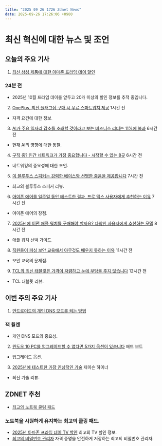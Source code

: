 ```yaml
---
title: "2025 09 26 1726 Zdnet News"
date: 2025-09-26 17:26:06 +0900
---
```


# 최신 혁신에 대한 뉴스 및 조언
## 오늘의 주요 기사 

1. [최신 삼성 제품에 대한 아마존 프라임 데이 할인](https://www.zdnet.com/article/best-early-amazon-prime-day-samsung-deals/)
### 24분 전 
- 2025년 10월 프라임 데이를 앞두고 20개 이상의 할인 정보를 추적 중입니다. 

2. [OnePlus, 최신 플래그십 구매 시 무료 스마트워치 제공](https://www.zdnet.com/article/oneplus-is-giving-away-free-smartwatches-if-you-buy-its-latest-flagship-heres-how-to-qualify/) 1시간 전 
- 자격 요건에 대한 정보. 

3. [AI가 주요 일자리 감소를 초래할 것이라고 보는 비즈니스 리더는 11%에 불과](https://www.zdnet.com/article/only-11-of-business-leaders-see-ai-leading-to-major-job-cuts-for-now/) 6시간 전 
- 현재 AI의 영향에 대한 통찰. 

4. [구직 중? 인간 네트워크가 가장 중요합니다 - 시작할 수 있는 8곳](https://www.zdnet.com/article/job-hunting-nothing-beats-human-networks-here-are-8-places-to-start/) 6시간 전 
- 네트워킹의 중요성에 대한 조언. 

5. [이 블루투스 스피커는 강력한 베이스와 선명한 중음을 제공합니다](https://www.zdnet.com/article/ive-yet-to-find-a-bluetooth-speaker-that-delivers-stronger-bass-and-clearer-mids-than-this/) 7시간 전 
- 최고의 블루투스 스피커 리뷰. 

6. [아이폰 에어를 일주일 동안 테스트한 결과, 프로 맥스 사용자에게 추천하는 이유](https://www.zdnet.com/article/i-tested-the-iphone-air-for-a-week-and-heres-why-17-pro-max-users-shouldnt-sleep-on-it/) 7시간 전 
- 아이폰 에어의 장점. 

7. [2025년에 어떤 애플 워치를 구매해야 할까요? 다양한 사용자에게 추천하는 모델](https://www.zdnet.com/article/which-apple-watch-should-you-buy-in-2025-i-recommend-these-models-to-different-users/) 8시간 전 
- 애플 워치 선택 가이드. 

8. [직원들이 피싱 보안 교육에서 아무것도 배우지 못하는 이유](https://www.zdnet.com/article/employees-learn-nothing-from-phishing-security-training-and-this-is-why/) 11시간 전 
- 보안 교육의 문제점. 

9. [TCL의 최신 태블릿은 가격이 저렴하고 눈에 부담을 주지 않습니다](https://www.zdnet.com/article/forget-the-ipad-tcls-newest-tablet-wont-break-the-bank-or-strain-your-eyes/) 12시간 전 
- TCL 태블릿 리뷰.

## 이번 주의 주요 기사 

1. [안드로이드의 개인 DNS 모드를 켜는 방법](https://www.zdnet.com/article/how-to-turn-on-androids-private-dns-mode-and-why-it-makes-such-a-big-difference/)  
### 잭 월렌 
- 개인 DNS 모드의 중요성. 

2. [윈도우 10 PC를 업그레이드할 수 없다면 5가지 옵션이 있습니다](https://www.zdnet.com/article/cant-upgrade-your-windows-10-pc-you-have-5-options-and-3-weeks-to-act/) 에드 보트 
- 업그레이드 옵션. 

3. [2025년에 테스트한 가장 인상적인 기술](https://www.zdnet.com/article/the-most-impressive-piece-of-tech-ive-tested-in-2025-and-it-isnt-smart-glasses/) 제이슨 하이너 
- 최신 기술 리뷰.

## ZDNET 추천 
- [최고의 노트북 쿨링 패드](https://www.zdnet.com/article/best-laptop-cooling-pad/) 
### 노트북을 시원하게 유지하는 최고의 쿨링 패드. 
- [2025년 아마존 프라임 데이 TV 할인](https://www.zdnet.com/home-and-office/home-entertainment/best-early-prime-day-2025-tv-deals/) 최고의 TV 할인 정보. 
- [최고의 비밀번호 관리자](https://www.zdnet.com/article/best-password-manager/) 자격 증명을 안전하게 저장하는 최고의 비밀번호 관리자.